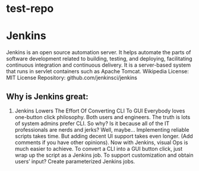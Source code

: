 # test-repo
# Jenkins

Jenkins is an open source automation server. It helps automate the parts of software development related to building, testing, and deploying, facilitating continuous integration and continuous delivery. It is a server-based system that runs in servlet containers such as Apache Tomcat. Wikipedia
License: MIT License
Repository: github.com/jenkinsci/jenkins


## Why is Jenkins great:
1. Jenkins Lowers The Effort Of Converting CLI To GUI
Everybody loves one-button click philosophy. Both users and engineers. The truth is lots of system admins prefer CLI.
So why? Is it because all of the IT professionals are nerds and jerks? Well, maybe…
Implementing reliable scripts takes time. But adding decent UI support takes even longer. (Add comments if you have other opinions).
Now with Jenkins, visual Ops is much easier to achieve.
    To convert a CLI into a GUI button click, just wrap up the script as a Jenkins job.
    To support customization and obtain users’ input? Create parameterized Jenkins jobs.
